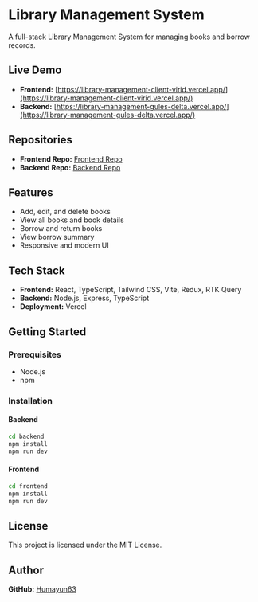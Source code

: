 # Library Management System

A full-stack Library Management System for managing books and borrow records.

## Live Demo

- **Frontend:** [https://library-management-client-virid.vercel.app/](https://library-management-client-virid.vercel.app/)
- **Backend:** [https://library-management-gules-delta.vercel.app/](https://library-management-gules-delta.vercel.app/)

## Repositories

- **Frontend Repo:** [Frontend Repo](/frontend/)
- **Backend Repo:** [Backend Repo](/backend/)

## Features

- Add, edit, and delete books
- View all books and book details
- Borrow and return books
- View borrow summary
- Responsive and modern UI

## Tech Stack

- **Frontend:** React, TypeScript, Tailwind CSS, Vite, Redux, RTK Query
- **Backend:** Node.js, Express, TypeScript
- **Deployment:** Vercel

## Getting Started

### Prerequisites
- Node.js
- npm

### Installation

#### Backend
```bash
cd backend
npm install
npm run dev
```

#### Frontend
```bash
cd frontend
npm install
npm run dev
```

## License

This project is licensed under the MIT License.

## Author

**GitHub:** [Humayun63](https://github.com/Humayun63)
